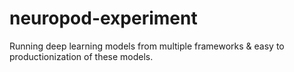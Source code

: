 # neuropod-experiment
Running deep learning models from multiple frameworks &amp; easy to productionization of these models.
